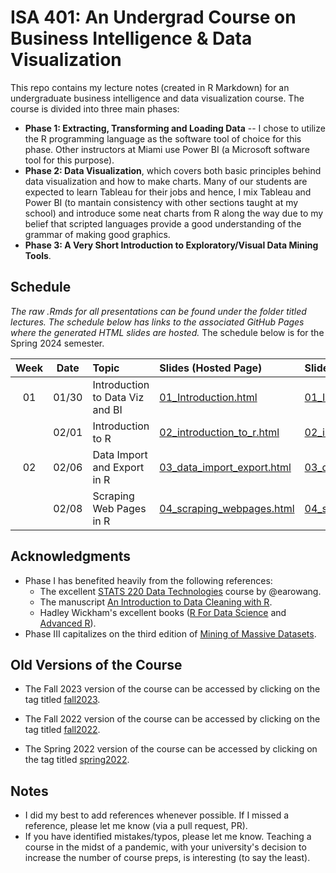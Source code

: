 # ISA 401: An Undergrad Course on Business Intelligence & Data Visualization
This repo contains my lecture notes (created in R Markdown) for an undergraduate business intelligence and data visualization course. The course is divided into three main phases:  
  - **Phase 1: Extracting, Transforming and Loading Data** -- I chose to utilize the R programming language as the software tool of choice for this phase. Other instructors at Miami use Power BI (a Microsoft software tool for this purpose).  
  - **Phase 2: Data Visualization**, which covers both basic principles behind data visualization and how to make charts. Many of our students are expected to learn Tableau for their jobs and hence, I mix Tableau and Power BI (to mantain consistency with other sections taught at my school) and introduce some neat charts from R along the way due to my belief that scripted languages provide a good understanding of the grammar of making good graphics.  
  - **Phase 3: A Very Short Introduction to Exploratory/Visual Data Mining Tools**.

## Schedule

*The raw .Rmds for all presentations can be found under the folder titled lectures. The schedule below has links to the associated GitHub Pages where the generated HTML slides are hosted.* The schedule below is for the Spring 2024 semester. 

| Week          | Date        | Topic                                  | Slides (Hosted Page) | Slides (PDF) | Slides (PPTX)
| :---:        |    :----:   |          :---                           | :---                 | :---         | :--  |
| 01           |    01/30     | Introduction to Data Viz and BI        | [01_Introduction.html](https://fmegahed.github.io/isa401/spring2024/class01/01_Introduction.html) | [01_Introduction.pdf](https://github.com/fmegahed/isa401/raw/main/pdfs/01_introduction.pdf) | [01_Introduction.pptx](https://github.com/fmegahed/isa401/raw/main/ppts/01_introduction.pptx) |
|           |    02/01     | Introduction to R       | [02_introduction_to_r.html](https://fmegahed.github.io/isa401/spring2024/class02/02_introduction_to_r.html) | [02_introduction_to_r.pdf](https://github.com/fmegahed/isa401/raw/main/pdfs/02_introduction_to_r.pdf) | [02_introduction_to_r.pptx](https://github.com/fmegahed/isa401/raw/main/ppts/02_introduction_to_r.pptx) |
| 02           |    02/06    | Data Import and Export in R        | [03_data_import_export.html](https://fmegahed.github.io/isa401/spring2024/class03/03_data_import_export.html) | [03_data_import_export.pdf](https://github.com/fmegahed/isa401/raw/main/pdfs/03_data_import_export.pdf) | [03_data_import_export.pptx](https://github.com/fmegahed/isa401/raw/main/ppts/03_data_import_export.pptx) |
|            |    02/08    | Scraping Web Pages in R        | [04_scraping_webpages.html](https://fmegahed.github.io/isa401/spring2024/class04/04_scraping_webpages.html) | [04_scraping_webpages.pdf](https://github.com/fmegahed/isa401/raw/main/pdfs/04_scraping_webpages.pdf) | [04_scraping_webpages.pptx](https://github.com/fmegahed/isa401/raw/main/ppts/04_scraping_webpages.pptx) |


## Acknowledgments
 * Phase I has benefited heavily from the following references:   
     + The excellent  [STATS 220 Data Technologies](https://stats220.earo.me/) course by @earowang.  
     + The manuscript [An Introduction to Data Cleaning with R](https://cran.r-project.org/doc/contrib/de_Jonge+van_der_Loo-Introduction_to_data_cleaning_with_R.pdf).  
     + Hadley Wickham's excellent books ([R For Data Science](https://r4ds.had.co.nz/) and [Advanced R](https://adv-r.hadley.nz/)).
* Phase III capitalizes on the third edition of [Mining of Massive Datasets](http://www.mmds.org/).  



## Old Versions of the Course 

* The Fall 2023 version of the course can be accessed by clicking on the tag titled [fall2023](https://github.com/fmegahed/isa401/releases/tag/fall2023). 

* The Fall 2022 version of the course can be accessed by clicking on the tag titled [fall2022](https://github.com/fmegahed/isa401/releases/tag/fall2022). 

* The Spring 2022 version of the course can be accessed by clicking on the tag titled [spring2022](https://github.com/fmegahed/isa401/releases/tag/spring2022).

## Notes
 * I did my best to add references whenever possible. If I missed a reference, please let me know (via a pull request, PR).
 * If you have identified mistakes/typos, please let me know. Teaching a course in the midst of a pandemic, with your university's decision to increase the number of course preps, is interesting (to say the least).  
